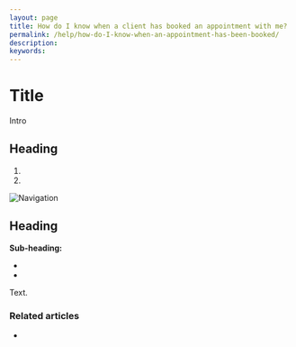 ```yaml
---
layout: page
title: How do I know when a client has booked an appointment with me?
permalink: /help/how-do-I-know-when-an-appointment-has-been-booked/
description:
keywords:
---
```


# Title

Intro

## Heading

1.
2.

![Navigation](images/foldername/file.png)

## Heading

**Sub-heading:**

*
*

Text.

### Related articles

*
